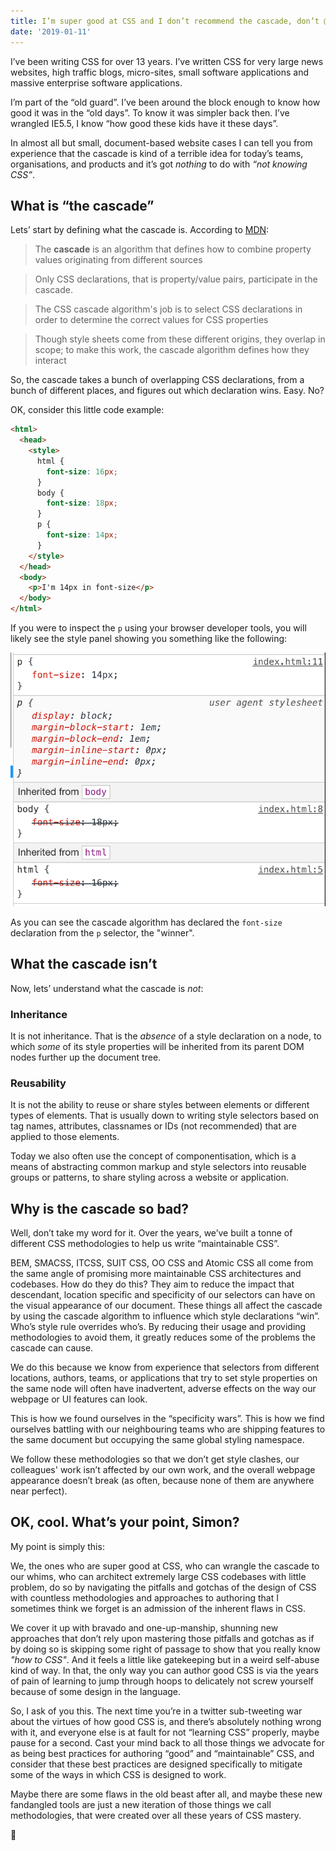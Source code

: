 ```yaml
---
title: I’m super good at CSS and I don’t recommend the cascade, don’t @ me
date: '2019-01-11'
---
```


I’ve been writing CSS for over 13 years. I’ve written CSS for very large news websites, high traffic blogs, micro-sites, small software applications and massive enterprise software applications.

I’m part of the “old guard”. I’ve been around the block enough to know how good it was in the “old days”. To know it was simpler back then. I’ve wrangled IE5.5, I know “how good these kids have it these days”.

In almost all but small, document-based website cases I can tell you from experience that the cascade is kind of a terrible idea for today’s teams, organisations, and products and it’s got _nothing_ to do with _“not knowing CSS”_.

## What is “the cascade”

Lets’ start by defining what the cascade is. According to [MDN](https://developer.mozilla.org/en-US/docs/Web/CSS/Cascade):

> The **cascade** is an algorithm that defines how to combine property values originating from different sources

> Only CSS declarations, that is property/value pairs, participate in the cascade.

> The CSS cascade algorithm's job is to select CSS declarations in order to determine the correct values for CSS properties

> Though style sheets come from these different origins, they overlap in scope; to make this work, the cascade algorithm defines how they interact

So, the cascade takes a bunch of overlapping CSS declarations, from a bunch of different places, and figures out which declaration wins. Easy. No?

OK, consider this little code example:

```html
<html>
  <head>
    <style>
      html {
        font-size: 16px;
      }
      body {
        font-size: 18px;
      }
      p {
        font-size: 14px;
      }
    </style>
  </head>
  <body>
    <p>I'm 14px in font-size</p>
  </body>
</html>
```

If you were to inspect the `p` using your browser developer tools, you will likely see the style panel showing you something like the following:

![The chrome style inspector showing html and body font-size declarations struck through, and the p tag declaration overrides both](./cascade-css.png)

As you can see the cascade algorithm has declared the `font-size` declaration from the `p` selector, the "winner".

## What the cascade isn’t

Now, lets’ understand what the cascade is _not_:

### Inheritance

It is not inheritance. That is the _absence_ of a style declaration on a node, to which _some_ of its style properties will be inherited from its parent DOM nodes further up the document tree.

### Reusability

It is not the ability to reuse or share styles between elements or different types of elements. That is usually down to writing style selectors based on tag names, attributes, classnames or IDs (not recommended) that are applied to those elements.

Today we also often use the concept of componentisation, which is a means of abstracting common markup and style selectors into reusable groups or patterns, to share styling across a website or application.

## Why is the cascade so bad?

Well, don’t take my word for it. Over the years, we’ve built a tonne of different CSS methodologies to help us write “maintainable CSS”.

BEM, SMACSS, ITCSS, SUIT CSS, OO CSS and Atomic CSS all come from the same angle of promising more maintainable CSS architectures and codebases. How do they do this? They aim to reduce the impact that descendant, location specific and specificity of our selectors can have on the visual appearance of our document. These things all affect the cascade by using the cascade algorithm to influence which style declarations “win”. Who’s style rule overrides who’s. By reducing their usage and providing methodologies to avoid them, it greatly reduces some of the problems the cascade can cause.

We do this because we know from experience that selectors from different locations, authors, teams, or applications that try to set style properties on the same node will often have inadvertent, adverse effects on the way our webpage or UI features can look.

This is how we found ourselves in the “specificity wars”. This is how we find ourselves battling with our neighbouring teams who are shipping features to the same document but occupying the same global styling namespace.

We follow these methodologies so that we don’t get style clashes, our colleagues' work isn’t affected by our own work, and the overall webpage appearance doesn’t break (as often, because none of them are anywhere near perfect).

## OK, cool. What’s your point, Simon?

My point is simply this:

We, the ones who are super good at CSS, who can wrangle the cascade to our whims, who can architect extremely large CSS codebases with little problem, do so by navigating the pitfalls and gotchas of the design of CSS with countless methodologies and approaches to authoring that I sometimes think we forget is an admission of the inherent flaws in CSS.

We cover it up with bravado and one-up-manship, shunning new approaches that don’t rely upon mastering those pitfalls and gotchas as if by doing so is skipping some right of passage to show that you really know _"how to CSS"_. And it feels a little like gatekeeping but in a weird self-abuse kind of way. In that, the only way you can author good CSS is via the years of pain of learning to jump through hoops to delicately not screw yourself because of some design in the language.

So, I ask of you this. The next time you’re in a twitter sub-tweeting war about the virtues of how good CSS is, and there’s absolutely nothing wrong with it, and everyone else is at fault for not “learning CSS” properly, maybe pause for a second. Cast your mind back to all those things we advocate for as being best practices for authoring “good” and “maintainable” CSS, and consider that these best practices are designed specifically to mitigate some of the ways in which CSS is designed to work.

Maybe there are some flaws in the old beast after all, and maybe these new fandangled tools are just a new iteration of those things we call methodologies, that were created over all these years of CSS mastery.

🤔
